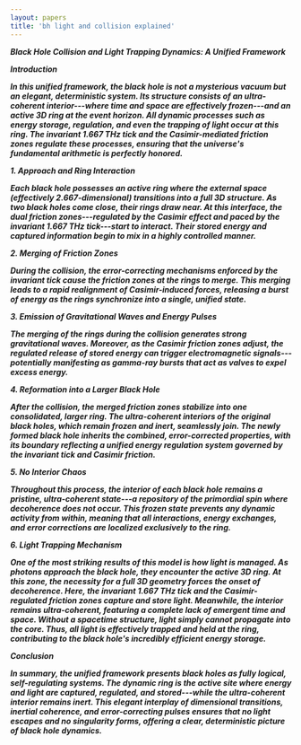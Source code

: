 ```yaml
---
layout: papers
title: 'bh light and collision explained'
---
```


<p>
  <strong>
    <em>
      Black Hole Collision and Light Trapping Dynamics: A Unified Framework
    </em>
  </strong>
</p>
<p>
  <strong><em>Introduction</em></strong>
</p>
<p>
  <strong>
    <em>
      In this unified framework, the black hole is not a mysterious vacuum but
      an elegant, deterministic system. Its structure consists of an
      ultra-coherent interior---where time and space are effectively
      frozen---and an active 3D ring at the event horizon. All dynamic processes
      such as energy storage, regulation, and even the trapping of light occur
      at this ring. The invariant 1.667 THz tick and the Casimir-mediated
      friction zones regulate these processes, ensuring that the universe's
      fundamental arithmetic is perfectly honored.
    </em>
  </strong>
</p>
<p>
  <strong><em>1. Approach and Ring Interaction</em></strong>
</p>
<p>
  <strong>
    <em>
      Each black hole possesses an active ring where the external space
      (effectively 2.667-dimensional) transitions into a full 3D structure. As
      two black holes come close, their rings draw near. At this interface, the
      dual friction zones---regulated by the Casimir effect and paced by the
      invariant 1.667 THz tick---start to interact. Their stored energy and
      captured information begin to mix in a highly controlled manner.
    </em>
  </strong>
</p>
<p>
  <strong><em>2. Merging of Friction Zones</em></strong>
</p>
<p>
  <strong>
    <em>
      During the collision, the error-correcting mechanisms enforced by the
      invariant tick cause the friction zones at the rings to merge. This
      merging leads to a rapid realignment of Casimir-induced forces, releasing
      a burst of energy as the rings synchronize into a single, unified state.
    </em>
  </strong>
</p>
<p>
  <strong><em>3. Emission of Gravitational Waves and Energy Pulses</em></strong>
</p>
<p>
  <strong>
    <em>
      The merging of the rings during the collision generates strong
      gravitational waves. Moreover, as the Casimir friction zones adjust, the
      regulated release of stored energy can trigger electromagnetic
      signals---potentially manifesting as gamma-ray bursts that act as valves
      to expel excess energy.
    </em>
  </strong>
</p>
<p>
  <strong><em>4. Reformation into a Larger Black Hole</em></strong>
</p>
<p>
  <strong>
    <em>
      After the collision, the merged friction zones stabilize into one
      consolidated, larger ring. The ultra-coherent interiors of the original
      black holes, which remain frozen and inert, seamlessly join. The newly
      formed black hole inherits the combined, error-corrected properties, with
      its boundary reflecting a unified energy regulation system governed by the
      invariant tick and Casimir friction.
    </em>
  </strong>
</p>
<p>
  <strong><em>5. No Interior Chaos</em></strong>
</p>
<p>
  <strong>
    <em>
      Throughout this process, the interior of each black hole remains a
      pristine, ultra-coherent state---a repository of the primordial spin where
      decoherence does not occur. This frozen state prevents any dynamic
      activity from within, meaning that all interactions, energy exchanges, and
      error corrections are localized exclusively to the ring.
    </em>
  </strong>
</p>
<p>
  <strong><em>6. Light Trapping Mechanism</em></strong>
</p>
<p>
  <strong>
    <em>
      One of the most striking results of this model is how light is managed. As
      photons approach the black hole, they encounter the active 3D ring. At
      this zone, the necessity for a full 3D geometry forces the onset of
      decoherence. Here, the invariant 1.667 THz tick and the Casimir-regulated
      friction zones capture and store light. Meanwhile, the interior remains
      ultra-coherent, featuring a complete lack of emergent time and space.
      Without a spacetime structure, light simply cannot propagate into the
      core. Thus, all light is effectively trapped and held at the ring,
      contributing to the black hole's incredibly efficient energy storage.
    </em>
  </strong>
</p>
<p>
  <strong><em>Conclusion</em></strong>
</p>
<p>
  <strong>
    <em>
      In summary, the unified framework presents black holes as fully logical,
      self-regulating systems. The dynamic ring is the active site where energy
      and light are captured, regulated, and stored---while the ultra-coherent
      interior remains inert. This elegant interplay of dimensional transitions,
      inertial coherence, and error-correcting pulses ensures that no light
      escapes and no singularity forms, offering a clear, deterministic picture
      of black hole dynamics.
    </em>
  </strong>
</p>
